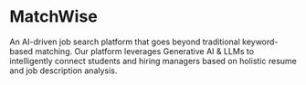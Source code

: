 # MatchWise
An AI-driven job search platform that goes beyond traditional keyword-based matching. Our platform leverages Generative AI &amp; LLMs to intelligently connect students and hiring managers based on holistic resume and job description analysis.
